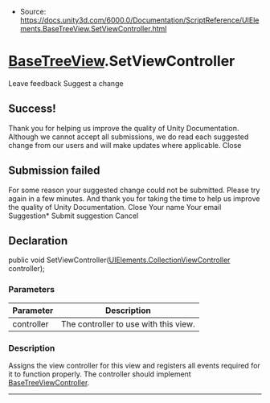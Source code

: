 * Source: https://docs.unity3d.com/6000.0/Documentation/ScriptReference/UIElements.BaseTreeView.SetViewController.html

#  [BaseTreeView](https://docs.unity3d.com/6000.0/Documentation/ScriptReference/UIElements.BaseTreeView.html).SetViewController
Leave feedback
Suggest a change
## Success!
Thank you for helping us improve the quality of Unity Documentation. Although we cannot accept all submissions, we do read each suggested change from our users and will make updates where applicable.
Close
## Submission failed
For some reason your suggested change could not be submitted. Please <a>try again</a> in a few minutes. And thank you for taking the time to help us improve the quality of Unity Documentation.
Close
Your name Your email Suggestion* Submit suggestion
Cancel
## Declaration
public void SetViewController([UIElements.CollectionViewController](https://docs.unity3d.com/6000.0/Documentation/ScriptReference/UIElements.CollectionViewController.html) controller); 
### Parameters
Parameter | Description  
---|---  
controller | The controller to use with this view.  
### Description
Assigns the view controller for this view and registers all events required for it to function properly. 
The controller should implement [BaseTreeViewController](https://docs.unity3d.com/6000.0/Documentation/ScriptReference/UIElements.BaseTreeViewController.html).
* * *
